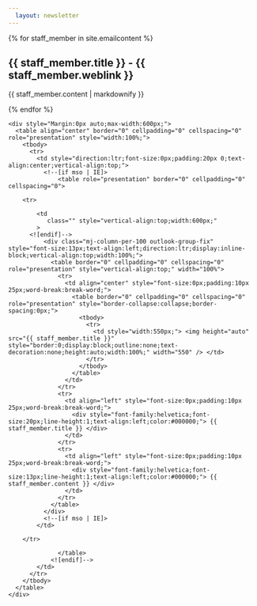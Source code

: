 ```yaml
---
  layout: newsletter
---
```


{% for staff_member in site.emailcontent %}
  <h2>{{ staff_member.title }} - {{ staff_member.weblink }}</h2>
  <p>{{ staff_member.content | markdownify }}</p>
{% endfor %}


    <div style="Margin:0px auto;max-width:600px;">
      <table align="center" border="0" cellpadding="0" cellspacing="0" role="presentation" style="width:100%;">
        <tbody>
          <tr>
            <td style="direction:ltr;font-size:0px;padding:20px 0;text-align:center;vertical-align:top;">
              <!--[if mso | IE]>
                  <table role="presentation" border="0" cellpadding="0" cellspacing="0">
                
        <tr>
      
            <td
               class="" style="vertical-align:top;width:600px;"
            >
          <![endif]-->
              <div class="mj-column-per-100 outlook-group-fix" style="font-size:13px;text-align:left;direction:ltr;display:inline-block;vertical-align:top;width:100%;">
                <table border="0" cellpadding="0" cellspacing="0" role="presentation" style="vertical-align:top;" width="100%">
                  <tr>
                    <td align="center" style="font-size:0px;padding:10px 25px;word-break:break-word;">
                      <table border="0" cellpadding="0" cellspacing="0" role="presentation" style="border-collapse:collapse;border-spacing:0px;">
                        <tbody>
                          <tr>
                            <td style="width:550px;"> <img height="auto" src="{{ staff_member.title }}" style="border:0;display:block;outline:none;text-decoration:none;height:auto;width:100%;" width="550" /> </td>
                          </tr>
                        </tbody>
                      </table>
                    </td>
                  </tr>
                  <tr>
                    <td align="left" style="font-size:0px;padding:10px 25px;word-break:break-word;">
                      <div style="font-family:helvetica;font-size:20px;line-height:1;text-align:left;color:#000000;"> {{ staff_member.title }} </div>
                    </td>
                  </tr>
                  <tr>
                    <td align="left" style="font-size:0px;padding:10px 25px;word-break:break-word;">
                      <div style="font-family:helvetica;font-size:13px;line-height:1;text-align:left;color:#000000;"> {{ staff_member.content }} </div>
                    </td>
                  </tr>
                </table>
              </div>
              <!--[if mso | IE]>
            </td>
          
        </tr>
      
                  </table>
                <![endif]-->
            </td>
          </tr>
        </tbody>
      </table>
    </div>
